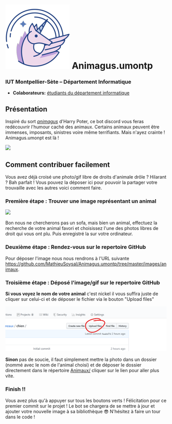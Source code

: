 # ![](ressources/Unicorn.png) Animagus.umontp
### IUT Montpellier-Sète – Département Informatique
* **Colaborateurs:** [étudiants du département informatique](https://iut-montpellier-sete.edu.umontpellier.fr/dut-informatique/)

## Présentation
Inspiré du sort [*animagus*](https://harrypotter.fandom.com/fr/wiki/Animagus) d'Harry Poter, ce bot discord vous feras redécouvrir l'humour caché des animaux. Certains animaux peuvent être immenses, imposants, sinistres voire même terrifiants. Mais n'ayez crainte ! Animagus.umonpt est là !

![](https://media.giphy.com/media/3oz8xQQP4ahKiyuxHy/giphy.gif)

## Comment contribuer facilement 

Vous avez déjà croisé une photo/gif libre de droits d'animale drôle ? Hilarant ? Bah parfait ! Vous pouvez la déposer ici pour pouvoir la partager votre trouvaille avec les autres voici comment faire.

### Première étape : Trouver une image représentant un animal

![](https://external-content.duckduckgo.com/iu/?u=http%3A%2F%2Fsearchengineland.com%2Ffigz%2Fwp-content%2Fseloads%2F2016%2F05%2Fgoogle-plas-image-search.gif&f=1&nofb=1)

Bon nous ne chercherons pas un sofa, mais bien un animal, effectuez la recherche de votre animal favori et choisissez l'une des photos libres de droit qui vous ont plu. Puis enregistré la sur votre ordinateur.

### Deuxième étape : Rendez-vous sur le repertoire GitHub

Pour déposer l'image nous nous rendrons à l'URL suivante https://github.com/MathieuSoysal/Animagus.umontp/tree/master/images/animaux.

### Troisième étape : Déposé l'image/gif sur le repertoire GitHub

**Si vous voyez le nom de votre animal** c'est nickel il vous suffira juste de cliquer sur celui-ci et de déposer le fichier via le bouton "Upload files"

![](ressources/upload-files.png)


**Sinon** pas de soucie, il faut simplement mettre la photo dans un dossier (nommé avec le nom de l'animal choisi) et de déposer le dossier directement dans le répertoire [Animaux/](https://github.com/MathieuSoysal/Animagus.umontp/upload/master/images/animaux) cliquer sur le lien pour aller plus vite.

### Finish !!
Vous avez plus qu'à appuyer sur tous les boutons verts ! Félicitation pour ce premier commit sur le projet ! Le bot se chargera de se mettre à jour et ajouter votre nouvelle image à sa bibliothèque 😎 N'hésitez à faire un tour dans le code !
